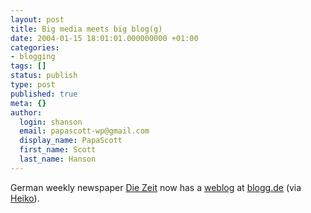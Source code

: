```yaml
---
layout: post
title: Big media meets big blog(g)
date: 2004-01-15 18:01:01.000000000 +01:00
categories:
- blogging
tags: []
status: publish
type: post
published: true
meta: {}
author:
  login: shanson
  email: papascott-wp@gmail.com
  display_name: PapaScott
  first_name: Scott
  last_name: Hanson
---
```

<p>German weekly newspaper <a href="http://www.zeit.de/">Die Zeit</a> now has a <a title="Fundsachen" href="http://blogg.zeit.de/fundsachen/">weblog</a> at <a href="http://www.blogg.de/">blogg.de</a> (via <a title="Zeitblog by Heiko Hebig | hebig.com" href="http://www.hebig.com/archives/001864.shtml">Heiko</a>).</p>
